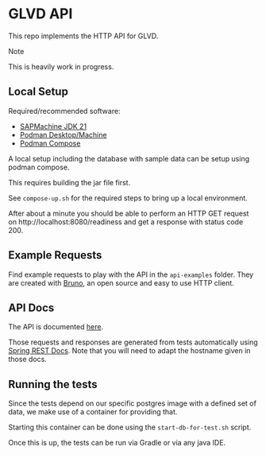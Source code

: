 # GLVD API

This repo implements the HTTP API for GLVD.

> [!NOTE]  
> This is heavily work in progress.

## Local Setup

Required/recommended software:
- [SAPMachine JDK 21](https://sap.github.io/SapMachine/)
- [Podman Desktop/Machine](https://podman.io)
- [Podman Compose](https://github.com/containers/podman-compose)

A local setup including the database with sample data can be setup using podman compose.

This requires building the jar file first.

See `compose-up.sh` for the required steps to bring up a local environment.

After about a minute you should be able to perform an HTTP GET request on http://localhost:8080/readiness and get a response with status code 200.

## Example Requests

Find example requests to play with the API in the `api-examples` folder.
They are created with [Bruno](https://www.usebruno.com), an open source and easy to use HTTP client.

## API Docs

The API is documented [here](https://gardenlinux.github.io/glvd-api/).

Those requests and responses are generated from tests automatically using [Spring REST Docs](https://spring.io/projects/spring-restdocs).
Note that you will need to adapt the hostname given in those docs.

## Running the tests

Since the tests depend on our specific postgres image with a defined set of data, we make use of a container for providing that.

Starting this container can be done using the `start-db-for-test.sh` script.

Once this is up, the tests can be run via Gradle or via any java IDE.

